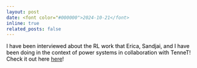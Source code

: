 ```yaml
---
layout: post
date: <font color="#000000">2024-10-21</font>
inline: true
related_posts: false
---
```


<font color="#000000">I have been interviewed about the RL work that Erica, Sandjai, and I have been doing in the context of power systems in collaboration with TenneT! Check it out here <a href="https://vu.nl/en/research/empowering-renewable-energy-with-reinforcement-learning">here</a>!</font>
